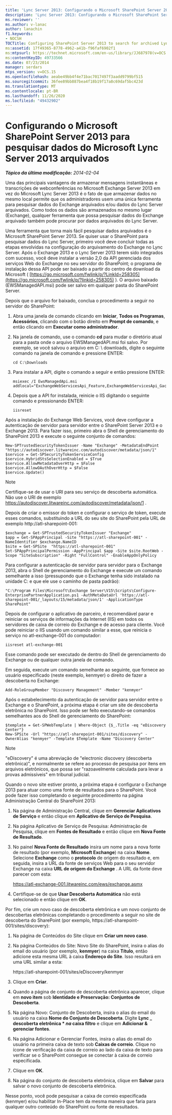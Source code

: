 ```yaml
---
title: 'Lync Server 2013: Configurando o Microsoft SharePoint Server 2013 para pesquisar dados arquivados do Lync Server 2013'
description: 'Lync Server 2013: Configurando o Microsoft SharePoint Server 2013 para pesquisar dados arquivados do Lync Server 2013.'
ms.reviewer: ''
ms.author: v-lanac
author: lanachin
f1.keywords:
- NOCSH
TOCTitle: Configuring SharePoint Server 2013 to search for archived Lync Server 2013 data
ms:assetid: 17f49365-8778-4962-a41b-f96faf6902f1
ms:mtpsurl: https://technet.microsoft.com/en-us/library/JJ687978(v=OCS.15)
ms:contentKeyID: 49733566
ms.date: 07/23/2014
manager: serdars
mtps_version: v=OCS.15
ms.openlocfilehash: aeabe49bb4f4e71bac7017497f3aadd9799bf515
ms.sourcegitcommit: 36fee89bb887bea4f18b19f17a8c69daf5bc423d
ms.translationtype: MT
ms.contentlocale: pt-BR
ms.lasthandoff: 11/26/2020
ms.locfileid: "49432902"
---
```

# <a name="configuring-microsoft-sharepoint-server-2013-to-search-for-archived-microsoft-lync-server-2013-data"></a>Configurando o Microsoft SharePoint Server 2013 para pesquisar dados do Microsoft Lync Server 2013 arquivados

<div data-xmlns="http://www.w3.org/1999/xhtml">

<div class="topic" data-xmlns="http://www.w3.org/1999/xhtml" data-msxsl="urn:schemas-microsoft-com:xslt" data-cs="https://msdn.microsoft.com/">

<div data-asp="https://msdn2.microsoft.com/asp">



</div>

<div id="mainSection">

<div id="mainBody">

<span> </span>

_**Tópico da última modificação:** 2014-02-04_

Uma das principais vantagens de armazenar mensagens instantâneas e transcrições de webconferências no Microsoft Exchange Server 2013 em vez do Microsoft Lync Server 2013 é o fato de que armazenar dados no mesmo local permite que os administradores usem uma única ferramenta para pesquisar dados do Exchange arquivados e/ou dados do Lync Server arquivados. Como todos os dados são armazenados no mesmo lugar (Exchange), qualquer ferramenta que possa pesquisar dados do Exchange arquivado também pode procurar por dados arquivados do Lync Server.

Uma ferramenta que torna mais fácil pesquisar dados arquivados é o Microsoft SharePoint Server 2013. Se quiser usar o SharePoint para pesquisar dados do Lync Server, primeiro você deve concluir todas as etapas envolvidas na configuração do arquivamento do Exchange no Lync Server. Após o Exchange 2013 e o Lync Server 2013 terem sido integrados com sucesso, você deve instalar a versão 2,0 da API gerenciada dos serviços Web do Exchange no seu servidor do SharePoint; o programa de instalação dessa API pode ser baixado a partir do centro de download da Microsoft ( [https://go.microsoft.com/fwlink/p/?LinkId=258305](https://go.microsoft.com/fwlink/p/?linkid=258305) ). O arquivo baixado (EWSManagedAPI.msi) pode ser salvo em qualquer pasta do SharePoint Server.

Depois que o arquivo for baixado, conclua o procedimento a seguir no servidor do SharePoint:

1.  Abra uma janela de comando clicando em **Iniciar**, **Todos os Programas**, **Acessórios**, clicando com o botão direito em **Prompt de comando**, e então clicando em **Executar como administrador**.

2.  Na janela de comando, use o comando **cd** para mudar o diretório atual para a pasta onde o arquivo EWSManagedAPI.msi foi salvo. Por exemplo, se você salvou o arquivo em C: \\ downloads, digite o seguinte comando na janela de comando e pressione ENTER:
    
        cd C:\Downloads

3.  Para instalar a API, digite o comando a seguir e então pressione ENTER:
    
        msiexec /I EwsManagedApi.msi addlocal="ExchangeWebServicesApi_Feature,ExchangeWebServicesApi_Gac"

4.  Depois que a API for instalada, reinicie o IIS digitando o seguinte comando e pressionando ENTER:
    
        iisreset

Após a instalação do Exchange Web Services, você deve configurar a autenticação de servidor para servidor entre o SharePoint Server 2013 e o Exchange 2013. Para fazer isso, primeiro abra o Shell de gerenciamento do SharePoint 2013 e execute o seguinte conjunto de comandos:

    New-SPTrustedSecurityTokenIssuer -Name "Exchange" -MetadataEndPoint "https://autodiscover.litwareinc.com/autodiscover/metadata/json/1"
    $service = Get-SPSecurityTokenServiceConfig
    $service.HybridStsSelectionEnabled = $True
    $service.AllowMetadataOverHttp = $False
    $service.AllowOAuthOverHttp = $False
    $service.Update()

<div>


> [!NOTE]  
> Certifique-se de usar o URI para seu serviço de descoberta automática. Não use o URI de exemplo https://autodiscover.litwareinc.com/autodiscover/metadata/json/1 .



</div>

Depois de criar o emissor do token e configurar o serviço de token, execute esses comandos, substituindo a URL do seu site do SharePoint pela URL de exemplo http://atl-sharepoint-001:

    $exchange = Get-SPTrustedSecurityTokenIssuer "Exchange"
    $app = Get-SPAppPrincipal -Site "https://atl-sharepoint-001" -NameIdentifier $exchange.NameID
    $site = Get-SPSite  "https://atl-sharepoint-001"
    Set-SPAppPrincipalPermission -AppPrincipal $app -Site $site.RootWeb -Scope "SiteSubscription" -Right "FullControl" -EnableAppOnlyPolicy

Para configurar a autenticação de servidor para servidor para o Exchange 2013, abra o Shell de gerenciamento do Exchange e execute um comando semelhante a isso (pressupondo que o Exchange tenha sido instalado na unidade C: e que ele use o caminho de pasta padrão):

    "C:\Program Files\Microsoft\Exchange Server\V15\Scripts\Configure-EnterprisePartnerApplication.ps1 -AuthMetaDataUrl 'https://atl-sharepoint-001/_layouts/15/metadata/json/1' -ApplicationType SharePoint"

Depois de configurar o aplicativo de parceiro, é recomendável parar e reiniciar os serviços de informações da Internet (IIS) em todos os servidores de caixa de correio do Exchange e de acesso para cliente. Você pode reiniciar o IIS usando um comando similar a esse, que reinicia o serviço no atl-exchange-001 do computador:

    iisreset atl-exchange-001

Esse comando pode ser executado de dentro do Shell de gerenciamento do Exchange ou de qualquer outra janela de comando.

Em seguida, execute um comando semelhante ao seguinte, que fornece ao usuário especificado (neste exemplo, kenmyer) o direito de fazer a descoberta no Exchange:

    Add-RoleGroupMember "Discovery Management" -Member "kenmyer"

Após o estabelecimento da autenticação de servidor para servidor entre o Exchange e o SharePoint, a próxima etapa é criar um site de descoberta eletrônica no SharePoint. Isso pode ser feito executando-se comandos semelhantes aos do Shell de gerenciamento do SharePoint:

    $template = Get-SPWebTemplate | Where-Object {$_.Title -eq "eDiscovery Center"}
    New-SPSite -Url "https://atl-sharepoint-001/sites/discovery" -OwnerAlias "kenmyer" -Template $Template -Name "Discovery Center"

<div>


> [!NOTE]  
> "eDiscovery" é uma abreviação de "electronic discovery (descoberta eletrônica)", e normalmente se refere ao processo de pesquisa por itens em arquivos eletrônicos, que possa ser "razoavelmente calculada para levar a provas admissíveis" em tribunal judicial.



</div>

Quando o novo site estiver pronto, a próxima etapa é configurar o Exchange 2013 para atuar como uma fonte de resultados para o SharePoint. Você pode fazer isso completando o seguinte procedimento na página Administração Central do SharePoint 2013:

1.  Na página de Administração Central, clique em **Gerenciar Aplicativos de Serviço** e então clique em **Aplicativo de Serviço de Pesquisa**.

2.  Na página Aplicativo de Serviço de Pesquisa: Administração de Pesquisa, clique em **Fontes de Resultado** e então clique em **Nova Fonte de Resultado**.

3.  No painel **Nova Fonte de Resultado** insira um nome para a nova fonte de resultado (por exemplo, **Microsoft Exchange**) na caixa **Nome**. Selecione **Exchange** como o **protocolo** de origem do resultado e, em seguida, insira a URL da fonte de serviços Web para o seu servidor Exchange na caixa **URL de origem do Exchange** . A URL da fonte deve parecer com esta:
    
    https://atl-exchange-001.litwareinc.com/ews/exchange.asmx

4.  Certifique-se de que **Usar Descoberta Automática** não está selecionado e então clique em **OK**.

Por fim, crie um novo caso de descoberta eletrônica e um novo conjunto de descobertas eletrônicas completando o procedimento a seguir no site de descoberta do SharePoint (por exemplo, https://atl-sharepoint-001/sites/discovery):

1.  Na página de Conteúdos do Site clique em **Criar um novo caso**.

2.  Na página Conteúdos do Site: Novo Site do SharePoint, insira o alias do email do usuário (por exemplo, **kenmyer**) na caixa **Título**, então adicione esta mesma URL à caixa **Endereço do Site**. Isso resultará em uma URL similar a esta:
    
    https://atl-sharepoint-001/sites/eDiscovery/kenmyer

3.  Clique em **Criar**.

4.  Quando a página de conjunto de descoberta eletrônica aparecer, clique em **novo item** sob **Identidade e Preservação: Conjuntos de Descoberta**.

5.  Na página Novo: Conjunto de Descoberta, insira o alias do email do usuário na caixa **Nome do Conjunto de Descoberta**. Digite **Lync _ descoberta eletrônica \* *na* caixa filtro** e clique em **Adicionar & gerenciar fontes**.

6.  Na página Adicionar e Gerenciar Fontes, insira o alias do email do usuário na primeira caixa de texto sob **Caixas de correio**. Clique no ícone de verificação da caixa de correio ao lado da caixa de texto para verificar se o SharePoint consegue se conectar à caixa de correio especificada.

7.  Clique em **OK**.

8.  Na página do conjunto de descoberta eletrônica, clique em **Salvar** para salvar o novo conjunto de descoberta eletrônica.

Nesse ponto, você pode pesquisar a caixa de correio especificada (kenmyer) e/ou habilitar In-Place tem da mesma maneira que faria para qualquer outro conteúdo do SharePoint ou fonte de resultados.

</div>

<span> </span>

</div>

</div>

</div>

